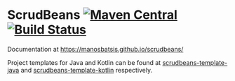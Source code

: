 # ScrudBeans [![Maven Central](https://img.shields.io/maven-central/v/com.github.manosbatsis.scrudbeans/scrudbeans-spring-boot-starter.svg)](https://repo1.maven.org/maven2/com/github/manosbatsis/scrudbeans/scrudbeans-spring-boot-starter/) [![Build Status](https://travis-ci.com/manosbatsis/scrudbeans.svg?branch=master)](https://travis-ci.com/manosbatsis/scrudbeans)

Documentation at https://manosbatsis.github.io/scrudbeans/

Project templates for Java and Kotlin  can be found at 
[scrudbeans-template-java](https://github.com/manosbatsis/scrudbeans-template-java) and 
[scrudbeans-template-kotlin](https://github.com/manosbatsis/scrudbeans-template-kotlin) respectively.
